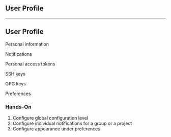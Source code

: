 <!-- .slide: id="gitlab_profile" class="vertical-center" -->

<i class="fa-duotone fa-id-card fa-8x fa-duotone-colors" style="float: right; color: grey;"></i>

## User Profile

---

## User Profile

<i class="fa-duotone fa-id-card fa-4x fa-duotone-colors" style="float: right;"></i>

Personal information

Notifications

Personal access tokens

SSH keys [](https://docs.gitlab.com/ee/user/ssh.html)

GPG keys [](https://docs.gitlab.com/ee/user/project/repository/gpg_signed_commits/)

Preferences

### Hands-On

1. Configure global configuration level
1. Configure individual notifications for a group or a project
1. Configure appearance under preferences

